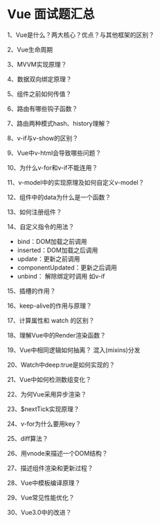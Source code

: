 # Vue 面试题汇总

1、Vue是什么？两大核心？优点？与其他框架的区别？

2、Vue生命周期

3、MVVM实现原理？

4、数据双向绑定原理？

5、组件之前如何传值？

6、路由有哪些钩子函数？

7、路由两种模式hash、history理解？

8、v-if与v-show的区别？

9、Vue中v-html会导致哪些问题？

10、为什么v-for和v-if不能连用？

11、v-model中的实现原理及如何自定义v-model？

12、组件中的data为什么是一个函数？
 
13、如何注册组件？

14、自定义指令的用法？
  * bind：DOM加载之前调用
  * inserted：DOM加载之后调用
  * update：更新之前调用
  * componentUpdated：更新之后调用
  * unbind： 解除绑定时调用    如v-if

15、插槽的作用？

16、keep-alive的作用与原理？

17、计算属性和 watch 的区别？

18、理解Vue中的Render渲染函数？

19、Vue中相同逻辑如何抽离？
混入(mixins)分发

20、Watch中deep:true是如何实现的？

21、Vue中如何检测数组变化？

22、为何Vue采用异步渲染？

23、$nextTick实现原理？

24、v-for为什么要用key？

25、diff算法？

26、用vnode来描述一个DOM结构？

27、描述组件渲染和更新过程？

28、Vue中模板编译原理？

29、Vue常见性能优化？

30、Vue3.0中的改进？
